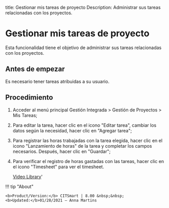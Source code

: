 title: Gestionar mis tareas de proyecto
Description: Administrar sus tareas relacionadas con los proyectos.
# Gestionar mis tareas de proyecto


Esta funcionalidad tiene el objetivo de administrar sus tareas relacionadas con
los proyectos.

Antes de empezar
--------------------

Es necesario tener tareas atribuidas a su usuario.

Procedimiento
-----------------

1.  Acceder al menú principal Gestión Integrada \> Gestión de Proyectos \> Mis
    Tareas;

2.  Para editar la tarea, hacer clic en el icono "Editar tarea", cambiar los datos según la
    necesidad, hacer clic en "Agregar tarea";

3.  Para registrar las horas trabajadas con la tarea elegida, hacer clic en el
    icono "Lanzamiento de horas" de la tarea y completar los campos necesarios. Después, hacer clic en "Guardar";

4.  Para verificar el registro de horas gastadas con las tareas, hacer clic en
    el icono "Timesheet" para ver el timesheet.


    
    <i class='fa fa-youtube-play  fa-2x' style='color:#97ce17;vertical-align: middle;'> </i> [Video Library](https://www.youtube.com/playlist?list=PLB5qK2uzf2ROTLt6Tt7uegzqwpXHX5nA2)'

!!! tip "About"

    <b>Product/Version:</b> CITSmart | 8.00 &nbsp;&nbsp;
    <b>Updated:</b>01/28/2021 – Anna Martins

